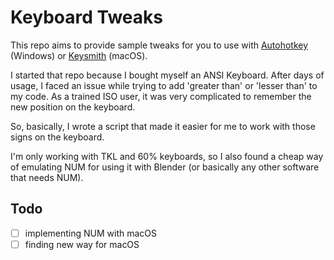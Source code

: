 # Keyboard Tweaks
This repo aims to provide sample tweaks for you to use with [Autohotkey](https://www.autohotkey.com/) (Windows) or [Keysmith](https://www.keysmith.app/) (macOS).
<p>I started that repo because I bought myself an ANSI Keyboard. After days of usage, I faced an issue while trying to add 'greater than' or 'lesser than' to my code. As a trained ISO user, it was very complicated to remember the new position on the keyboard.</p> 
<p>So, basically, I wrote a script that made it easier for me to work with those signs on the keyboard.</p>
<p>I'm only working with TKL and 60% keyboards, so I also found a cheap way of emulating NUM for using it with Blender (or basically any other software that needs NUM).</p>

## Todo
- [ ] implementing NUM with macOS
- [ ] finding new way for macOS